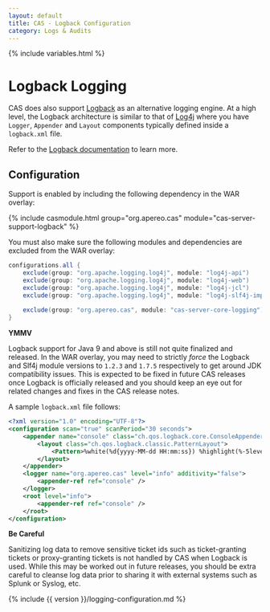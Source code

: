 ```yaml
---
layout: default
title: CAS - Logback Configuration
category: Logs & Audits
---
```


{% include variables.html %}

# Logback Logging

CAS does also support [Logback](https://logback.qos.ch/) as an alternative logging engine. At a high level, 
the Logback architecture is similar to that of [Log4j](Logging.html) where you have `Logger`, `Appender` 
and `Layout` components typically defined inside a `logback.xml` file.

Refer to the [Logback documentation](https://logback.qos.ch/documentation.html) to learn more.

## Configuration

Support is enabled by including the following dependency in the WAR overlay:

{% include casmodule.html group="org.apereo.cas" module="cas-server-support-logback" %}

You must also make sure the following modules and dependencies are excluded from the WAR overlay:

```groovy
configurations.all {
    exclude(group: "org.apache.logging.log4j", module: "log4j-api")
    exclude(group: "org.apache.logging.log4j", module: "log4j-web")
    exclude(group: "org.apache.logging.log4j", module: "log4j-jcl")
    exclude(group: "org.apache.logging.log4j", module: "log4j-slf4j-impl")
    
    exclude(group: "org.apereo.cas", module: "cas-server-core-logging")
}
```

<div class="alert alert-warning"><strong>YMMV</strong><p>
Logback support for Java 9 and above is still not quite finalized and released. In the WAR overlay, you may need to strictly <i>force</i>
the Logback and Slf4j module versions to <code>1.2.3</code> and <code>1.7.5</code> respectively to get around JDK compatibility issues.
This is expected to be fixed in future CAS releases once Logback is officially released and you should keep an eye out for related changes and fixes in the CAS release notes.
</p></div>

A sample `logback.xml` file follows:

```xml
<?xml version="1.0" encoding="UTF-8"?>
<configuration scan="true" scanPeriod="30 seconds">
    <appender name="console" class="ch.qos.logback.core.ConsoleAppender">
        <layout class="ch.qos.logback.classic.PatternLayout">
            <Pattern>%white(%d{yyyy-MM-dd HH:mm:ss}) %highlight(%-5level) %cyan(%logger{15}) - %msg%n</Pattern>
        </layout>
    </appender>
    <logger name="org.apereo.cas" level="info" additivity="false">
        <appender-ref ref="console" />
    </logger>
    <root level="info">
        <appender-ref ref="console" />
    </root>
</configuration>
```

<div class="alert alert-warning"><strong>Be Careful</strong><p>
Sanitizing log data to remove sensitive ticket ids such as ticket-granting tickets or proxy-granting tickets is not handled by CAS when Logback is used. While this 
may be worked out in future releases, you should be extra careful to cleanse log data prior to sharing it with external systems such as Splunk or Syslog, etc. 
</p></div>

{% include {{ version }}/logging-configuration.md %}
